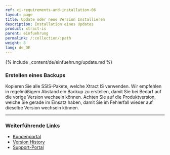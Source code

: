```yaml
---
ref: xi-requirements-and-installation-06
layout: page
title: Update oder neue Version Installieren
description: Installation eines Updates
product: xtract-is
parent: einfuehrung
permalink: /:collection/:path
weight: 8
lang: de_DE
---
```


{% include _content/de/einfuehrung/update.md %}

### Erstellen eines Backups
Kopieren Sie alle SSIS-Pakete, welche Xtract IS verwenden.
Wir empfehlen in regelmäßigem Abstand ein Backup zu erstellen, damit Sie bei Bedarf auf die vorige Version wechseln können.
Achten Sie auf die Produktversion, welche Sie gerade im Einsatz haben, damit Sie im Fehlerfall wieder auf dieselbe Version wechseln können.

****
### Weiterführende Links
- [Kundenportal](https://my.theobald-software.com)
- [Version History](https://kb.theobald-software.com/version-history)
- [Support-Portal](https://support.theobald-software.com)
